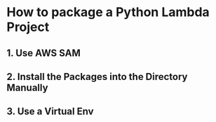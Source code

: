 # How to package a Python Lambda Project

## 1. Use AWS SAM

## 2. Install the Packages into the Directory Manually

## 3. Use a Virtual Env